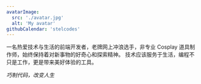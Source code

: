 ```yaml
---
avatarImage:
  src: './avatar.jpg'
  alt: 'My avatar'
githubCalendar: 'stelcodes'
---
```


一名热爱技术与生活的前端开发者，老牌网上冲浪选手，非专业 Cosplay 道具制作师，始终保持着对新事物的好奇心和探索精神。
技术应该服务于生活，编程不只是工作，更是带来美好体验的工具。

*巧制代码，改变人生*
